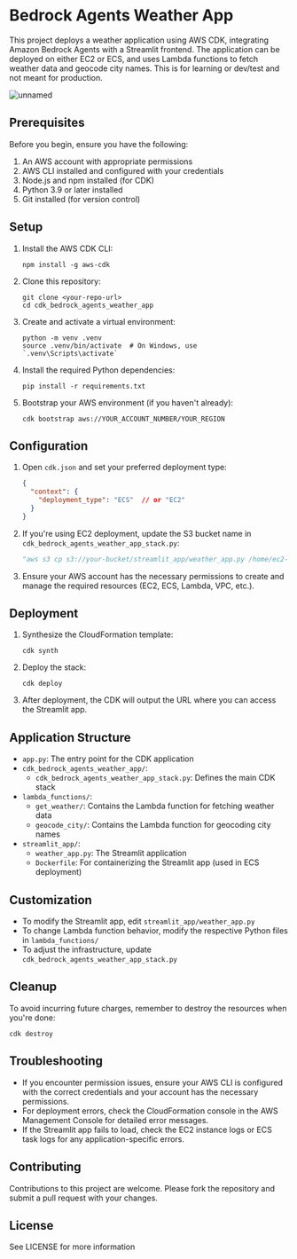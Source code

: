 # Bedrock Agents Weather App

This project deploys a weather application using AWS CDK, integrating Amazon Bedrock Agents with a Streamlit frontend. The application can be deployed on either EC2 or ECS, and uses Lambda functions to fetch weather data and geocode city names. This is for learning or dev/test and not meant for production.  

![unnamed](https://github.com/user-attachments/assets/edbc07a4-5063-4962-8cee-2002a0241713)


## Prerequisites

Before you begin, ensure you have the following:

1. An AWS account with appropriate permissions
2. AWS CLI installed and configured with your credentials
3. Node.js and npm installed (for CDK)
4. Python 3.9 or later installed
5. Git installed (for version control)

## Setup

1. Install the AWS CDK CLI:
   ```
   npm install -g aws-cdk
   ```

2. Clone this repository:
   ```
   git clone <your-repo-url>
   cd cdk_bedrock_agents_weather_app
   ```

3. Create and activate a virtual environment:
   ```
   python -m venv .venv
   source .venv/bin/activate  # On Windows, use `.venv\Scripts\activate`
   ```

4. Install the required Python dependencies:
   ```
   pip install -r requirements.txt
   ```

5. Bootstrap your AWS environment (if you haven't already):
   ```
   cdk bootstrap aws://YOUR_ACCOUNT_NUMBER/YOUR_REGION
   ```

## Configuration

1. Open `cdk.json` and set your preferred deployment type:
   ```json
   {
     "context": {
       "deployment_type": "ECS"  // or "EC2"
     }
   }
   ```

2. If you're using EC2 deployment, update the S3 bucket name in `cdk_bedrock_agents_weather_app_stack.py`:
   ```python
   "aws s3 cp s3://your-bucket/streamlit_app/weather_app.py /home/ec2-user/weather_app.py",
   ```

3. Ensure your AWS account has the necessary permissions to create and manage the required resources (EC2, ECS, Lambda, VPC, etc.).

## Deployment

1. Synthesize the CloudFormation template:
   ```
   cdk synth
   ```

2. Deploy the stack:
   ```
   cdk deploy
   ```

3. After deployment, the CDK will output the URL where you can access the Streamlit app.

## Application Structure

- `app.py`: The entry point for the CDK application
- `cdk_bedrock_agents_weather_app/`:
  - `cdk_bedrock_agents_weather_app_stack.py`: Defines the main CDK stack
- `lambda_functions/`:
  - `get_weather/`: Contains the Lambda function for fetching weather data
  - `geocode_city/`: Contains the Lambda function for geocoding city names
- `streamlit_app/`:
  - `weather_app.py`: The Streamlit application
  - `Dockerfile`: For containerizing the Streamlit app (used in ECS deployment)

## Customization

- To modify the Streamlit app, edit `streamlit_app/weather_app.py`
- To change Lambda function behavior, modify the respective Python files in `lambda_functions/`
- To adjust the infrastructure, update `cdk_bedrock_agents_weather_app_stack.py`

## Cleanup

To avoid incurring future charges, remember to destroy the resources when you're done:

```
cdk destroy
```

## Troubleshooting

- If you encounter permission issues, ensure your AWS CLI is configured with the correct credentials and your account has the necessary permissions.
- For deployment errors, check the CloudFormation console in the AWS Management Console for detailed error messages.
- If the Streamlit app fails to load, check the EC2 instance logs or ECS task logs for any application-specific errors.

## Contributing

Contributions to this project are welcome. Please fork the repository and submit a pull request with your changes.

## License
See LICENSE for more information 
